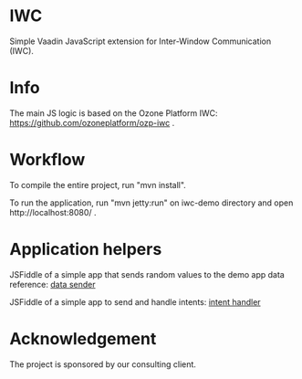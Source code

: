 IWC
===
Simple Vaadin JavaScript extension for Inter-Window Communication (IWC).

Info
====
The main JS logic is based on the Ozone Platform IWC: https://github.com/ozoneplatform/ozp-iwc .

Workflow
========
To compile the entire project, run "mvn install".

To run the application, run "mvn jetty:run" on iwc-demo directory and open http://localhost:8080/ .

Application helpers
===================
JSFiddle of a simple app that sends random values to the demo app data reference: [data sender](https://jsfiddle.net/goranvaadin/j0e05dn7)

JSFiddle of a simple app to send and handle intents: [intent handler](https://jsfiddle.net/goranvaadin/75gfn7ra)

Acknowledgement
===============
The project is sponsored by our consulting client.
